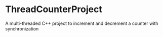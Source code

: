 # ThreadCounterProject
A multi-threaded C++ project to increment and decrement a counter with synchronization
